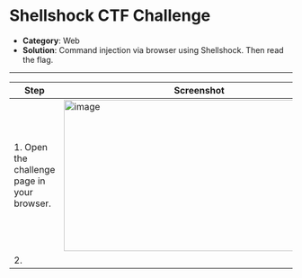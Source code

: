 # Shellshock CTF Challenge

- **Category**: Web  
- **Solution**: Command injection via browser using Shellshock. Then read the flag.

---
| Step | Screenshot |
|------|------------|
|1. Open the challenge page in your browser.|<img width="481" height="269" alt="image" src="https://github.com/user-attachments/assets/e677649b-eb9c-49ca-8b7f-5e272d7612ed" />|
|2. 
